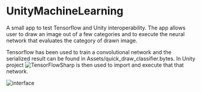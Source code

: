 # UnityMachineLearning

A small app to test Tensorflow and Unity interoperability. The app allows user to draw an image out of a few categories and to execute the neural network that evaluates the category of drawn image.

Tensorflow has been used to train a convolutional network and the serialized result can be found in Assets/quick_draw_classifier.bytes. In Unity project
![TensorFlowSharp](https://github.com/migueldeicaza/TensorFlowSharp) is then used to import and execute that that network.

![interface](https://user-images.githubusercontent.com/1475615/31780813-7da0be30-b4ff-11e7-91cd-9a06a42d34a9.png)
